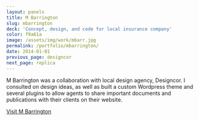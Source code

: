 ```yaml
---
layout: panels
title: M Barrington
slug: mbarrington
deck: 'Concept, design, and code for local insurance company'
color: f9a61a
image: /assets/img/work/mbarr.jpg
permalink: /portfolio/mbarrington/
date: 2014-01-01
previous_page: designcor
next_page: replica
---
```


M Barrington was a collaboration with local design agency, Designcor. I consulted on design ideas, as well as built a custom Wordpress theme and several plugins to allow agents to share important documents and publications with their clients on their website.

<a class="btn btn-default" href="http://mbarrington.com">Visit M Barrington</a>
